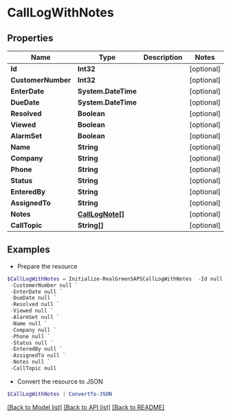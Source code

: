 # CallLogWithNotes
## Properties

Name | Type | Description | Notes
------------ | ------------- | ------------- | -------------
**Id** | **Int32** |  | [optional] 
**CustomerNumber** | **Int32** |  | [optional] 
**EnterDate** | **System.DateTime** |  | [optional] 
**DueDate** | **System.DateTime** |  | [optional] 
**Resolved** | **Boolean** |  | [optional] 
**Viewed** | **Boolean** |  | [optional] 
**AlarmSet** | **Boolean** |  | [optional] 
**Name** | **String** |  | [optional] 
**Company** | **String** |  | [optional] 
**Phone** | **String** |  | [optional] 
**Status** | **String** |  | [optional] 
**EnteredBy** | **String** |  | [optional] 
**AssignedTo** | **String** |  | [optional] 
**Notes** | [**CallLogNote[]**](CallLogNote.md) |  | [optional] 
**CallTopic** | **String[]** |  | [optional] 

## Examples

- Prepare the resource
```powershell
$CallLogWithNotes = Initialize-RealGreenSAPSCallLogWithNotes  -Id null `
 -CustomerNumber null `
 -EnterDate null `
 -DueDate null `
 -Resolved null `
 -Viewed null `
 -AlarmSet null `
 -Name null `
 -Company null `
 -Phone null `
 -Status null `
 -EnteredBy null `
 -AssignedTo null `
 -Notes null `
 -CallTopic null
```

- Convert the resource to JSON
```powershell
$CallLogWithNotes | ConvertTo-JSON
```

[[Back to Model list]](../README.md#documentation-for-models) [[Back to API list]](../README.md#documentation-for-api-endpoints) [[Back to README]](../README.md)

